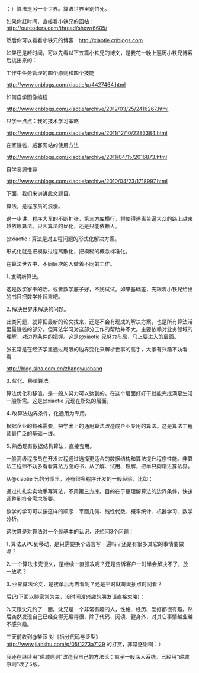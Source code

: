 ：）算法是另一个世界。算法世界里别怕死。

如果你赶时间，直接看小铁兄的回帖：http://ourcoders.com/thread/show/6605/

然后你可以看看小铁兄的博客：http://xiaotie.cnblogs.com

如果还是赶时间，可以先看以下五篇小铁兄的博文，是我花一晚上遍历小铁兄博客后挑出来的：

工作中任务管理的四个原则和四个技能

http://www.cnblogs.com/xiaotie/p/4427464.html

如何自学图像编程

http://www.cnblogs.com/xiaotie/archive/2012/03/25/2416267.html

只学一点点：我的技术学习策略

http://www.cnblogs.com/xiaotie/archive/2011/12/10/2283384.html

在家赚钱，威客网站的使用方法

http://www.cnblogs.com/xiaotie/archive/2011/04/15/2016873.html

自学资源推荐

http://www.cnblogs.com/xiaotie/archive/2010/04/23/1718997.html

下面，我们来讲讲此文题目。

算法，是程序员的浪漫。

退一步讲，程序大军的不断扩张，第三方库横行，将使得逃离苦逼大众的路上越来越依赖算法。只因算法的优化，还是只能依赖人。

@xiaotie : 算法是对工程问题的形式化解决方案。

形式化就是把模拟过程离散化，把模糊的概念标准化。

在算法世界中，不同层次的人做着不同的工作。

1､发明新算法。

这是数学家干的活。或者数学底子好，不妨试试。如果基础差，先跟着小铁兄给出的书目把数学补起来吧。

2､解决世界未解决的问题。

此类问题，就算把最新的论文找来，还是不会有现成的解决方案，也是所有算法活里最赚钱的部分。但算法学习对这部分工作的帮助并不大。主要依赖对业务领域的理解，对边界条件的把握。这是@xiaotie 兄努力布局，马上要进入的层面。

张五常是在经济学里通过局限的边界变化来解析世事的高手，大家有兴趣不妨看看：

http://blog.sina.com.cn/zhangwuchang

3､优化、移值算法。

算法优化和移值，是一般人努力可以达到的。在这个层面好好干就能完成满足生活一般所需。这是@xiaotie 兄现在所处的层面。

4､改算法边界条件，化通用为专用。

根据企业的特殊需要，把学术上的通用算法改造成企业专用的算法。这是算法工程师最广泛的基础一线。

5､熟悉现有数据结构算法，直接套用。

一般高级程序员在开发过程通过选择更适合的数据结构和算法提升程序性能。非算法工程师不妨多看看算法方面的书，从了解、试用、理解，把半只脚踏进算法界。

从@xiaotie 兄的分享里，还有很多程序开发的一般经验，比如：

通过扎扎实实地手写算法，不用第三方库。目的在于更理解算法的边界条件，快速调整到符合需求所要。

数学的学习可以按这样的顺序：平面几何、线性代数、概率统计、机器学习、数学分析。

这次算是对算法对一个最基本的认识，还想问3个问题：

1､算法从PC到移动，是只需要换个语言写一遍吗？还是有很多其它的事情要做呢？

2､一个算法卡壳很久，是继续一直强攻呢？还是告诉客户一时半会解决不了，放一放呢？

3､业界算法论文，是接单后再去看呢？还是平时就每天抽点时间看？

后记(下面以聊家常为主，没时间没兴趣的朋友请直接忽略)：

昨天跟沈兄约了一面。沈兄是一个非常有趣的人，性格、经历、爱好都很有趣。然后突然发现自己已经变得无趣得很，除了代码、阅读、健身外，对其它事情越业越不感兴趣。

三天前收到@柴茝 对《拆分代码与泛型》http://www.jianshu.com/p/05f1273a7129 的打赏，非常感谢啊：）

我还在继续用“递减原则”改造我自己的方法论：疯子一般深入系统。已经用“递减原则”改了5版。